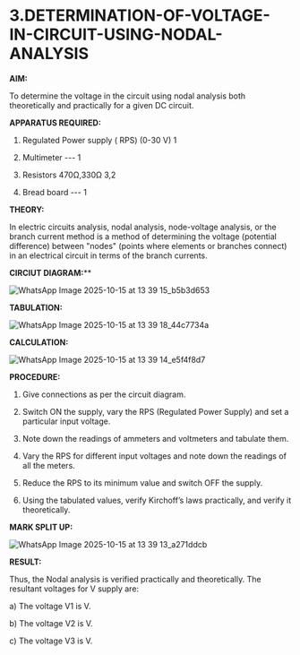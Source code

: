 # 3.DETERMINATION-OF-VOLTAGE-IN-CIRCUIT-USING-NODAL-ANALYSIS

**AIM:**

To determine the voltage in the circuit using nodal analysis both theoretically and practically for a given DC circuit.

**APPARATUS REQUIRED:**

1.	Regulated Power supply ( RPS)	(0-30 V)	1

2.	Multimeter	---	1

3.	Resistors	470Ω,330Ω	3,2

4.	Bread board	---	1

**THEORY:**

In electric circuits analysis, nodal analysis, node-voltage analysis, or the branch current method is a method of determining the voltage (potential difference) between "nodes" (points where elements or branches connect) in an electrical circuit in terms of the branch currents.

**CIRCIUT DIAGRAM:****

![WhatsApp Image 2025-10-15 at 13 39 15_b5b3d653](https://github.com/user-attachments/assets/3c6ac819-6521-4c23-8f19-ec6465f1693c)

 **TABULATION:**

![WhatsApp Image 2025-10-15 at 13 39 18_44c7734a](https://github.com/user-attachments/assets/0d7a6372-361a-4592-837e-f3eaeccab82d)

**CALCULATION:**

![WhatsApp Image 2025-10-15 at 13 39 14_e5f4f8d7](https://github.com/user-attachments/assets/3baea737-77c5-43a7-8ab1-a754c293fc63)


 
**PROCEDURE:**

1.	Give connections as per the circuit diagram.

2.	Switch ON the supply, vary the RPS (Regulated Power Supply) and set a particular input voltage.

3.	Note down the readings of ammeters and voltmeters and tabulate them.

4.	Vary the RPS for different input voltages and note down the readings of all the meters.

5.	Reduce the RPS to its minimum value and switch OFF the supply.

6.	Using the tabulated values, verify Kirchoff’s laws practically, and verify it theoretically.


**MARK SPLIT UP:**

![WhatsApp Image 2025-10-15 at 13 39 13_a271ddcb](https://github.com/user-attachments/assets/ff8a0325-9586-493c-89d2-764fbdd799b7)


**RESULT:**

Thus, the Nodal analysis is verified practically and theoretically. The resultant voltages for 	V supply are:

a)	The voltage V1 is	V.

b)	The voltage V2 is	V.

c)	The voltage V3 is	V.



